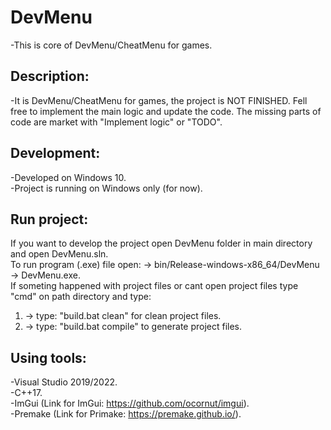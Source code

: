 # DevMenu

-This is core of DevMenu/CheatMenu for games.

## Description:
-It is DevMenu/CheatMenu for games, the project is NOT FINISHED. Fell free to implement the main logic and update the code.
The missing parts of code are market with "Implement logic" or "TODO".

## Development:
-Developed on Windows 10.\
-Project is running on Windows only (for now).

## Run project:
If you want to develop the project open DevMenu folder in main directory and open DevMenu.sln.\
To run program (.exe) file open: -> bin/Release-windows-x86_64/DevMenu -> DevMenu.exe.\
If someting happened with project files or cant open project files type "cmd" on path directory and type:

1. -> type: "build.bat clean" for clean project files.
2. -> type: "build.bat compile" to generate project files.

## Using tools:
-Visual Studio 2019/2022.\
-C++17.\
-ImGui (Link for ImGui: https://github.com/ocornut/imgui). \
-Premake (Link for Primake: https://premake.github.io/).
